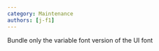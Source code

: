 ```yaml
---
category: Maintenance
authors: [j-f1]
---
```


Bundle only the variable font version of the UI font
